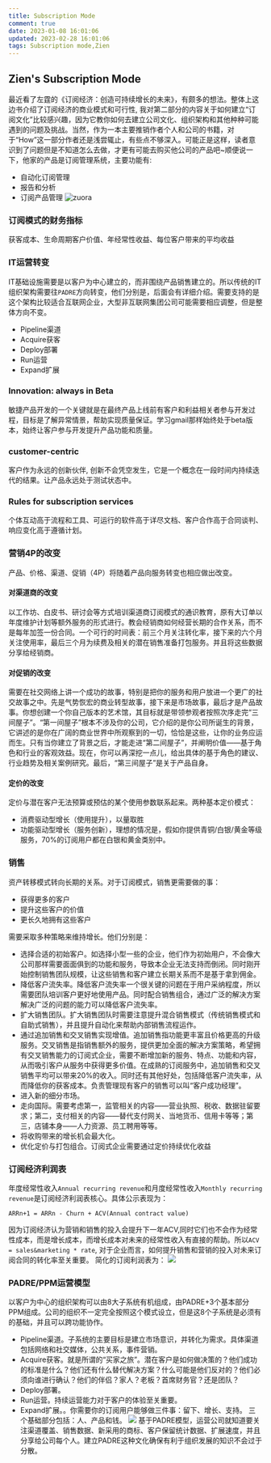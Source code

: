 ```yaml
---
title: Subscription Mode
comment: true
date: 2023-01-08 16:01:06
updated: 2023-02-28 16:01:06 
tags: Subscription mode,Zien
---
```


## Zien's Subscription Mode
最近看了左霆的《订阅经济：创造可持续增长的未来》，有颇多的想法。整体上这边书介绍了订阅经济的商业模式和可行性, 我对第二部分的内容关于如何建立“订阅文化”比较感兴趣，因为它教你如何去建立公司文化、组织架构和其他种种可能遇到的问题及挑战。当然，作为一本主要推销作者个人和公司的书籍，对于“How”这一部分作者还是浅尝辄止，有些点不够深入。可能正是这样，读者意识到了问题但是不知道怎么去做，才更有可能去购买他公司的产品吧~顺便说一下，他家的产品是订阅管理系统，主要功能有:
- 自动化订阅管理
- 报告和分析
- 订阅产品管理
![zuora](/images/zuora-subscription.png)

### 订阅模式的财务指标
获客成本、生命周期客户价值、年经常性收益、每位客户带来的平均收益

### IT运营转变
IT基础设施需要是以客户为中心建立的，而非围绕产品销售建立的。所以传统的IT组织架构需要往`PADRE`方向转变，他们分别是，后面会有详细介绍。需要支持的是这个架构比较适合互联网企业，大型非互联网集团公司可能需要相应调整，但是整体方向不变。
- Pipeline渠道
- Acquire获客
- Deploy部署
- Run运营
- Expand扩展

### Innovation: always in Beta
敏捷产品开发的一个关键就是在最终产品上线前有客户和利益相关者参与开发过程，目标是了解异常情景，帮助实现质量保证。学习gmail那样始终处于beta版本，始终让客户参与开发提升产品功能和质量。

### customer-centric
客户作为永远的创新伙伴, 创新不会凭空发生，它是一个概念在一段时间内持续迭代的结果。让产品永远处于测试状态中。

### Rules for subscription services
个体互动高于流程和工具、可运行的软件高于详尽文档、客户合作高于合同谈判、响应变化高于遵循计划。

### 营销4P的改变
产品、价格、渠道、促销（4P）将随着产品向服务转变也相应做出改变。

#### 对渠道商的改变
以工作坊、白皮书、研讨会等方式培训渠道商订阅模式的通识教育，原有大订单以年度维护计划等额外服务的形式进行。教会经销商如何经营长期的合作关系，而不是每年加签一份合同。一个可行的时间表：前三个月关注转化率，接下来的六个月关注使用率，最后三个月为续费及相关的潜在销售准备打包服务。并且将这些数据分享给经销商。
#### 对促销的改变
需要在社交网络上讲一个成功的故事，特别是把你的服务和用户放进一个更广的社交故事之中。先是气势恢宏的商业转型故事，接下来是市场故事，最后才是产品故事。你想创建一个你自己版本的艺术馆，其目标就是带领参观者按照次序走完“三间屋子”。“第一间屋子”根本不涉及你的公司，它介绍的是你公司所诞生的背景，它讲述的是你在广阔的商业世界中所观察到的一切，恰恰是这些，让你的业务应运而生。只有当你建立了背景之后，才能走进“第二间屋子”，并阐明价值——基于角色和行业的客观效益。现在，你可以再深挖一点儿，给出具体的基于角色的建议、行业趋势及相关案例研究。最后，“第三间屋子”是关于产品自身。
#### 定价的改变
定价与潜在客户无法预算或预估的某个使用参数联系起来。两种基本定价模式：
- 消费驱动型增长（使用提升），以量取胜
- 功能驱动型增长（服务创新），理想的情况是，假如你提供青铜/白银/黄金等级服务，70%的订阅用户都在白银和黄金类别中。

### 销售
资产转移模式转向长期的关系。对于订阅模式，销售更需要做的事：
- 获得更多的客户
- 提升这些客户的价值
- 更长久地拥有这些客户

需要采取多种策略来维持增长。他们分别是：
- 选择合适的初始客户。如选择小型一些的企业，他们作为初始用户，不会像大公司那样需要面面俱到的功能和服务，导致本企业无法支持而倒闭。同时刚开始控制销售团队规模，让这些销售和客户建立长期关系而不是基于拿到佣金。
- 降低客户流失率。降低客户流失率一个很关键的问题在于用户采纳程度，所以需要团队培训客户更好地使用产品。同时配合销售组合，通过广泛的解决方案解决广泛的问题的能力可以降低客户流失率。
- 扩大销售团队。扩大销售团队时需要注意提升混合销售模式（传统销售模式和自助式销售），并且提升自动化来帮助内部销售流程运作。
- 通过追加销售和交叉销售实现增值。追加销售指功能更丰富且价格更高的升级服务。交叉销售是指销售额外的服务，提供更加全面的解决方案策略，希望拥有交叉销售能力的订阅式企业，需要不断增加新的服务、特点、功能和内容，从而吸引客户从服务中获得更多价值。在成熟的订阅服务中，追加销售和交叉销售平均可以带来20%的收入。同时还有其他好处，包括降低客户流失率，从而降低你的获客成本。负责管理现有客户的销售可以叫“客户成功经理”。
- 进入新的细分市场。
- 走向国际。需要考虑第一，监管相关的内容——营业执照、税收、数据驻留要求；第二，支付相关的内容——替代支付网关、当地货币、信用卡等等；第三，店铺本身——人力资源、员工聘用等等。
- 将收购带来的增长机会最大化。
- 优化定价与打包组合。订阅式企业需要通过定价持续优化收益

### 订阅经济利润表
年度经常性收入`Annual recurring revenue`和月度经常性收入`Monthly recurring revenue`是订阅经济利润表核心。具体公示表现为：
```
ARRn+1 = ARRn - Churn + ACV(Annual contract value)
```
因为订阅经济认为营销和销售的投入会提升下一年ACV,同时它们也不会作为经常性成本，而是增长成本，而增长成本对未来的经常性收入有直接的帮助。所以`ACV = sales&marketing * rate`, 对于企业而言，如何提升销售和营销的投入对未来订阅合同的转化率至关重要。
简化的订阅利润表为：
![](/images/screenshots/ARR.png)

### PADRE/PPM运营模型
以客户为中心的组织架构可以由8大子系统有机组成，由PADRE+3个基本部分PPM组成。公司的组织不一定完全按照这个模式设立，但是这8个子系统是必须有的基础，并且可以跨功能协作。
- Pipeline渠道。子系统的主要目标是建立市场意识，并转化为需求。具体渠道包括网络和社交媒体，公共关系，事件营销。
- Acquire获客。就是所谓的“买家之旅”。潜在客户是如何做决策的？他们成功的标准是什么？他们还有什么替代解决方案？什么可能是他们反对的？他们必须向谁进行确认？他们的伴侣？家人？老板？首席财务官？还是团队？
- Deploy部署。
- Run运营。持续运营能力对于客户的体验至关重要。
- Expand扩展。。你需要你的订阅用户能够做三件事：留下、增长、支持。
三个基础部分包括：人、产品和钱。
![](/images/screenshots/PRADE-PPM.png)
基于PADRE模型，运营公司就知道要关注渠道覆盖、销售数据、新采用的商标、客户保留统计数据、扩展速度，并且分享给公司每个人。建立PADRE这种文化确保有利于组织发展的知识不会过于分散。

